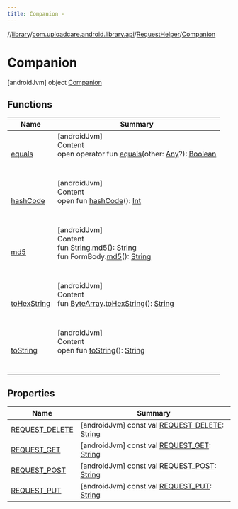 ```yaml
---
title: Companion -
---
```

//[library](../../../index.md)/[com.uploadcare.android.library.api](../../index.md)/[RequestHelper](../index.md)/[Companion](index.md)



# Companion  
 [androidJvm] object [Companion](index.md)   


## Functions  
  
|  Name|  Summary| 
|---|---|
| <a name="kotlin/Any/equals/#kotlin.Any?/PointingToDeclaration/"></a>[equals](../../../com.uploadcare.android.library.utils/-moshi-adapter/index.md#%5Bkotlin%2FAny%2Fequals%2F%23kotlin.Any%3F%2FPointingToDeclaration%2F%5D%2FFunctions%2F2103969333)| <a name="kotlin/Any/equals/#kotlin.Any?/PointingToDeclaration/"></a>[androidJvm]  <br>Content  <br>open operator fun [equals](../../../com.uploadcare.android.library.utils/-moshi-adapter/index.md#%5Bkotlin%2FAny%2Fequals%2F%23kotlin.Any%3F%2FPointingToDeclaration%2F%5D%2FFunctions%2F2103969333)(other: [Any](https://kotlinlang.org/api/latest/jvm/stdlib/kotlin/-any/index.html)?): [Boolean](https://kotlinlang.org/api/latest/jvm/stdlib/kotlin/-boolean/index.html)  <br><br><br>
| <a name="kotlin/Any/hashCode/#/PointingToDeclaration/"></a>[hashCode](../../../com.uploadcare.android.library.utils/-moshi-adapter/index.md#%5Bkotlin%2FAny%2FhashCode%2F%23%2FPointingToDeclaration%2F%5D%2FFunctions%2F2103969333)| <a name="kotlin/Any/hashCode/#/PointingToDeclaration/"></a>[androidJvm]  <br>Content  <br>open fun [hashCode](../../../com.uploadcare.android.library.utils/-moshi-adapter/index.md#%5Bkotlin%2FAny%2FhashCode%2F%23%2FPointingToDeclaration%2F%5D%2FFunctions%2F2103969333)(): [Int](https://kotlinlang.org/api/latest/jvm/stdlib/kotlin/-int/index.html)  <br><br><br>
| <a name="com.uploadcare.android.library.api/RequestHelper.Companion/md5/kotlin.String#/PointingToDeclaration/"></a>[md5](md5.md)| <a name="com.uploadcare.android.library.api/RequestHelper.Companion/md5/kotlin.String#/PointingToDeclaration/"></a>[androidJvm]  <br>Content  <br>fun [String](https://kotlinlang.org/api/latest/jvm/stdlib/kotlin/-string/index.html).[md5](md5.md)(): [String](https://kotlinlang.org/api/latest/jvm/stdlib/kotlin/-string/index.html)  <br>fun FormBody.[md5](md5.md)(): [String](https://kotlinlang.org/api/latest/jvm/stdlib/kotlin/-string/index.html)  <br><br><br>
| <a name="com.uploadcare.android.library.api/RequestHelper.Companion/toHexString/kotlin.ByteArray#/PointingToDeclaration/"></a>[toHexString](to-hex-string.md)| <a name="com.uploadcare.android.library.api/RequestHelper.Companion/toHexString/kotlin.ByteArray#/PointingToDeclaration/"></a>[androidJvm]  <br>Content  <br>fun [ByteArray](https://kotlinlang.org/api/latest/jvm/stdlib/kotlin/-byte-array/index.html).[toHexString](to-hex-string.md)(): [String](https://kotlinlang.org/api/latest/jvm/stdlib/kotlin/-string/index.html)  <br><br><br>
| <a name="kotlin/Any/toString/#/PointingToDeclaration/"></a>[toString](../../../com.uploadcare.android.library.utils/-moshi-adapter/index.md#%5Bkotlin%2FAny%2FtoString%2F%23%2FPointingToDeclaration%2F%5D%2FFunctions%2F2103969333)| <a name="kotlin/Any/toString/#/PointingToDeclaration/"></a>[androidJvm]  <br>Content  <br>open fun [toString](../../../com.uploadcare.android.library.utils/-moshi-adapter/index.md#%5Bkotlin%2FAny%2FtoString%2F%23%2FPointingToDeclaration%2F%5D%2FFunctions%2F2103969333)(): [String](https://kotlinlang.org/api/latest/jvm/stdlib/kotlin/-string/index.html)  <br><br><br>


## Properties  
  
|  Name|  Summary| 
|---|---|
| <a name="com.uploadcare.android.library.api/RequestHelper.Companion/REQUEST_DELETE/#/PointingToDeclaration/"></a>[REQUEST_DELETE](-r-e-q-u-e-s-t_-d-e-l-e-t-e.md)| <a name="com.uploadcare.android.library.api/RequestHelper.Companion/REQUEST_DELETE/#/PointingToDeclaration/"></a> [androidJvm] const val [REQUEST_DELETE](-r-e-q-u-e-s-t_-d-e-l-e-t-e.md): [String](https://kotlinlang.org/api/latest/jvm/stdlib/kotlin/-string/index.html)   <br>
| <a name="com.uploadcare.android.library.api/RequestHelper.Companion/REQUEST_GET/#/PointingToDeclaration/"></a>[REQUEST_GET](-r-e-q-u-e-s-t_-g-e-t.md)| <a name="com.uploadcare.android.library.api/RequestHelper.Companion/REQUEST_GET/#/PointingToDeclaration/"></a> [androidJvm] const val [REQUEST_GET](-r-e-q-u-e-s-t_-g-e-t.md): [String](https://kotlinlang.org/api/latest/jvm/stdlib/kotlin/-string/index.html)   <br>
| <a name="com.uploadcare.android.library.api/RequestHelper.Companion/REQUEST_POST/#/PointingToDeclaration/"></a>[REQUEST_POST](-r-e-q-u-e-s-t_-p-o-s-t.md)| <a name="com.uploadcare.android.library.api/RequestHelper.Companion/REQUEST_POST/#/PointingToDeclaration/"></a> [androidJvm] const val [REQUEST_POST](-r-e-q-u-e-s-t_-p-o-s-t.md): [String](https://kotlinlang.org/api/latest/jvm/stdlib/kotlin/-string/index.html)   <br>
| <a name="com.uploadcare.android.library.api/RequestHelper.Companion/REQUEST_PUT/#/PointingToDeclaration/"></a>[REQUEST_PUT](-r-e-q-u-e-s-t_-p-u-t.md)| <a name="com.uploadcare.android.library.api/RequestHelper.Companion/REQUEST_PUT/#/PointingToDeclaration/"></a> [androidJvm] const val [REQUEST_PUT](-r-e-q-u-e-s-t_-p-u-t.md): [String](https://kotlinlang.org/api/latest/jvm/stdlib/kotlin/-string/index.html)   <br>

